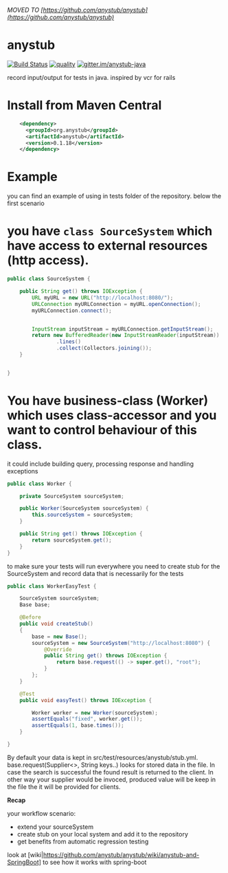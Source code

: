 *MOVED TO [https://github.com/anystub/anystub](https://github.com/anystub/anystub)*

# anystub   

[![Build Status](https://travis-ci.org/anystub/anystub.svg?branch=master)](https://travis-ci.org/anystub/anystub) [![quality](https://sonarqube.com/api/badges/gate?key=org.anystub:anystub)](https://sonarqube.com/dashboard?id=org.anystub:anystub) [![gitter.im/anystub-java](https://badges.gitter.im/anystub-java.svg)](https://gitter.im/anystub-java)

record input/output for tests in java. inspired by vcr for rails

Install from Maven Central 
===

``` xml
    <dependency>
      <groupId>org.anystub</groupId>
      <artifactId>anystub</artifactId>
      <version>0.1.18</version>
    </dependency>
```


Example
===
you can find an example of using in tests folder of the repository. below the first scenario


# you have `class SourceSystem` which have access to external resources (http access).
``` java
public class SourceSystem {

    public String get() throws IOException {
        URL myURL = new URL("http://localhost:8080/");
        URLConnection myURLConnection = myURL.openConnection();
        myURLConnection.connect();


        InputStream inputStream = myURLConnection.getInputStream();
        return new BufferedReader(new InputStreamReader(inputStream))
                .lines()
                .collect(Collectors.joining());
    }


}
```

# You have business-class (Worker) which uses class-accessor and you want to control behaviour of this class.
 it could include building query, processing response and handling exceptions

``` java 
public class Worker {

    private SourceSystem sourceSystem;

    public Worker(SourceSystem sourceSystem) {
        this.sourceSystem = sourceSystem;
    }

    public String get() throws IOException {
        return sourceSystem.get();
    }
}
```

to make sure your tests will run everywhere you need to create stub for the SourceSystem and record data that is necessarily for the tests

``` java
public class WorkerEasyTest {

    SourceSystem sourceSystem;
    Base base;

    @Before
    public void createStub()
    {
        base = new Base();
        sourceSystem = new SourceSystem("http://localhost:8080") {
            @Override
            public String get() throws IOException {
                return base.request(() -> super.get(), "root");
            }
        };
    }

    @Test
    public void easyTest() throws IOException {

        Worker worker = new Worker(sourceSystem);
        assertEquals("fixed", worker.get());
        assertEquals(1, base.times());
    }

}
```

By default your data is kept in src/test/resources/anystub/stub.yml. base.request(Supplier<>, String keys..) looks for stored data in the file. In case the search is successful the found result is returned to the client. In other way your supplier would be invoced, produced value will be keep in the file the it will be provided for clients.

**Recap**

your workflow scenario:
- extend your sourceSystem
- create stub on your local system and add it to the repository
- get benefits from automatic regression testing

look at [wiki|https://github.com/anystub/anystub/wiki/anystub-and-SpringBoot] to see how it works with spring-boot
